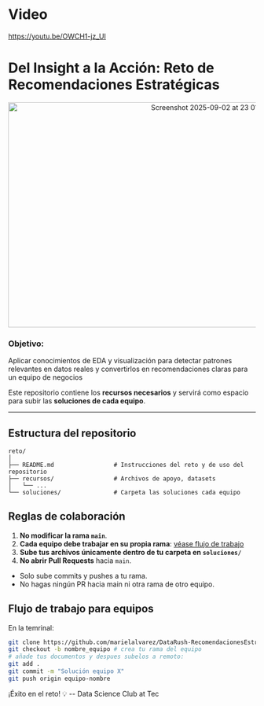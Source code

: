 # Video
https://youtu.be/OWCH1-jz_UI

# Del Insight a la Acción: Reto de Recomendaciones Estratégicas

<p align="center">
  <img width="804" height="458" alt="Screenshot 2025-09-02 at 23 01 20"
       src="https://github.com/user-attachments/assets/1a11c88d-c61c-4355-8ad7-ec95257e0e35" />
</p>

### Objetivo:
Aplicar conocimientos de EDA y visualización para detectar patrones relevantes en datos
reales y convertirlos en recomendaciones claras para un equipo de negocios

Este repositorio contiene los **recursos necesarios** y servirá como espacio para subir las **soluciones de cada equipo**.

---

## Estructura del repositorio
```
reto/
│
├── README.md                 # Instrucciones del reto y de uso del repositorio
├── recursos/                 # Archivos de apoyo, datasets
│   └── ...
└── soluciones/               # Carpeta las soluciones cada equipo
```

## Reglas de colaboración

1. **No modificar la rama `main`**.  
2. **Cada equipo debe trabajar en su propia rama**: [véase flujo de trabajo](#flujo-de-trabajo-para-equipos)
3. **Sube tus archivos únicamente dentro de tu carpeta en `soluciones/`**
4. **No abrir Pull Requests** hacia `main`.  
- Solo sube commits y pushes a tu rama.  
- No hagas ningún PR hacia main ni otra rama de otro equipo.

## Flujo de trabajo para equipos

En la temrinal:
```bash
git clone https://github.com/marielalvarez/DataRush-RecomendacionesEstrategicas # clona el repositorio
git checkout -b nombre_equipo # crea tu rama del equipo
# añade tus documentos y despues subelos a remoto:
git add .
git commit -m "Solución equipo X"
git push origin equipo-nombre

```

¡Éxito en el reto! 💡
-- Data Science Club at Tec
